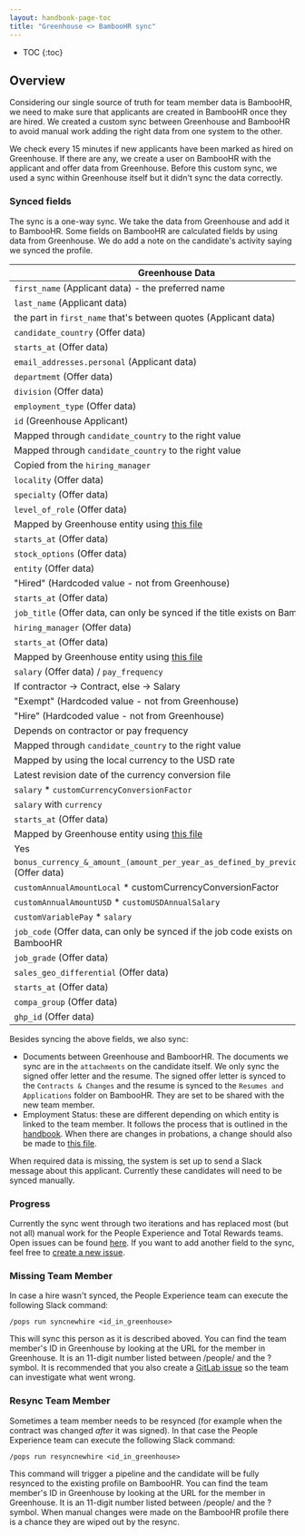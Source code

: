 ```yaml
---
layout: handbook-page-toc
title: "Greenhouse <> BambooHR sync"
---
```


- TOC
{:toc}

## Overview

Considering our single source of truth for team member data is BambooHR, we need to make sure that applicants
are created in BambooHR once they are hired. We created a custom sync between Greenhouse and BambooHR to avoid
manual work adding the right data from one system to the other.

We check every 15 minutes if new applicants have been marked as hired on Greenhouse. If there are
any, we create a user on BambooHR with the applicant and offer data from Greenhouse. Before
this custom sync, we used a sync within Greenhouse itself but it didn't sync the data correctly.


### Synced fields

The sync is a one-way sync. We take the data from Greenhouse and add it to BambooHR. Some fields on BambooHR are calculated fields by using data
from Greenhouse. We do add a note on the candidate's activity saying we synced the profile.

| Greenhouse Data                                                                                                                  | BambooHR Data                        |
| -------------------------------------------------------------------------------------------------------------------------------- | ------------------------------------ |
| `first_name` (Applicant data) - the preferred name                                                                               | `firstName`                          |
| `last_name` (Applicant data)                                                                                                     | `lastName`                           |
| the part in `first_name` that's between quotes (Applicant data)                                                                  | `preferredName`                      |
| `candidate_country` (Offer data)                                                                                                 | `country`                            |
| `starts_at` (Offer data)                                                                                                         | `hireDate`                           |
| `email_addresses.personal` (Applicant data)                                                                                      | `homeEmail`                          |
| `departmemt` (Offer data)                                                                                                        | `department`                         |
| `division` (Offer data)                                                                                                          | `division`                           |
| `employment_type` (Offer data)                                                                                                   | `customFullOrPartTime`               |
| `id` (Greenhouse Applicant)                                                                                                      | `customCandidateID`                  |
| Mapped through `candidate_country` to the right value                                                                            | `customPayFrequency`                 |
| Mapped through `candidate_country` to the right value                                                                            | `customRegion`                       |
| Copied from the `hiring_manager`                                                                                                 | `customCostCenter`                   |
| `locality` (Offer data)                                                                                                          | `customLocality`                     |
| `specialty` (Offer data)                                                                                                         | `customJobTitleSpeciality`           |
| `level_of_role` (Offer data)                                                                                                     | `customRole`                         |
| Mapped by Greenhouse entity using [this file](https://gitlab.com/gitlab-com/www-gitlab-com/-/blob/master/data/entity_mapper.yml) | `customEmployeeCorptoCorp`           |
| `starts_at` (Offer data)                                                                                                         | `customHireDate`                     |
| `stock_options` (Offer data)                                                                                                     | `customShares`                       |
| `entity` (Offer data)                                                                                                            | `customInc/BV`                       |
| "Hired" (Hardcoded value - not from Greenhouse)                                                                                  | `customNotes`                        |
| `starts_at` (Offer data)                                                                                                         | `date`                               |
| `job_title` (Offer data, can only be synced if the title exists on BambooHR)                                                     | `jobTitle`                           |
| `hiring_manager` (Offer data)                                                                                                    | `reportsTo`                          |
| `starts_at` (Offer data)                                                                                                         | `startDate`                          |
| Mapped by Greenhouse entity using [this file](https://gitlab.com/gitlab-com/www-gitlab-com/-/blob/master/data/entity_mapper.yml) | `location`                           |
| `salary` (Offer data) / `pay_frequency`                                                                                          | `rate`                               |
| If contractor -> Contract, else -> Salary                                                                                        | `type`                               |
| "Exempt" (Hardcoded value - not from Greenhouse)                                                                                 | `exempt`                             |
| "Hire" (Hardcoded value - not from Greenhouse)                                                                                   | `reason`                             |
| Depends on contractor or pay frequency                                                                                           | `paidPer`                            |
| Mapped through `candidate_country` to the right value                                                                            | `paySchedule`                        |
| Mapped by using the local currency to the USD rate                                                                               | `customCurrencyConversionFactor`     |
| Latest revision date of the currency conversion file                                                                             | `customConversionEffectiveDate`      |
| `salary` \* `customCurrencyConversionFactor`                                                                                     | `customUSDAnnualSalary`              |
| `salary` with `currency`                                                                                                         | `customLocalAnnualSalary`            |
| `starts_at` (Offer data)                                                                                                         | `customDate`                         |
| Mapped by Greenhouse entity using [this file](https://gitlab.com/gitlab-com/www-gitlab-com/-/blob/master/data/entity_mapper.yml) | `customType`                         |
| Yes                                                                                                                              | `customVariablePay`                  |
| `bonus_currency_&_amount_(amount_per_year_as_defined_by_previous_field)` (Offer data)                                            | `customAnnualAmountLocal`            |
| `customAnnualAmountLocal` \* customCurrencyConversionFactor                                                                      | `customAnnualAmountUSD`              |
| `customAnnualAmountUSD` \* `customUSDAnnualSalary`                                                                               | `customOTEUSD`                       |
| `customVariablePay` \* `salary`                                                                                                  | `customOTELocal`                     |
| `job_code` (Offer data, can only be synced if the job code exists on BambooHR                                                    | `customJobCode`                      |
| `job_grade` (Offer data)                                                                                                         | `customJobGrade`                     |
| `sales_geo_differential` (Offer data)                                                                                            | `customSalesGeoDifferential`         |
| `starts_at` (Offer data)                                                                                                         | `customEffectiveDate`                |
| `compa_group` (Offer data)                                                                                                       | `customExperienceFactor(CompaRatio)` |
| `ghp_id` (Offer data)                                                                                                            | `customNumber`                       |

Besides syncing the above fields, we also sync:

- Documents between Greenhouse and BamboorHR. The documents we sync are in the `attachments` on the
  candidate itself. We only sync the signed offer letter and the resume. The signed offer letter is
  synced to the `Contracts & Changes` and the resume is synced to the `Resumes and Applications`
  folder on BambooHR. They are set to be shared with the new team member.
- Employment Status: these are different depending on which entity is linked to the team member.
  It follows the process that is outlined in the [handbook](/handbook/people-group/general-onboarding/onboarding-processes/#adding-a-new-team-member-to-bamboohr). When there are changes in probations, a
  change should also be made to [this file](https://gitlab.com/gitlab-com/people-group/peopleops-eng/employment-automation/-/blob/master/data/probations.yml).

When required data is missing, the system is set up to send a Slack message about
this applicant. Currently these candidates will need to be synced manually.

### Progress

Currently the sync went through two iterations and has replaced most (but not all) manual work for the People Experience and Total Rewards teams.
Open issues can be found [here](https://gitlab.com/groups/gitlab-com/people-group/peopleops-eng/-/issues?scope=all&utf8=%E2%9C%93&state=opened&label_name[]=f-gh-bhr-sync).
If you want to add another field to the sync, feel free to [create a new issue](https://gitlab.com/gitlab-com/people-group/peopleops-eng/people-operations-engineering/-/issues/new).

### Missing Team Member

In case a hire wasn't synced, the People Experience team can execute the following
Slack command:

```
/pops run syncnewhire <id_in_greenhouse>
```

This will sync this person as it is described aboved. You can find the team member's ID in Greenhouse by looking at the URL for the member in Greenhouse. It is an 11-digit number listed between /people/ and the ? symbol. It is recommended that you
also create a [GitLab issue](https://gitlab.com/gitlab-com/people-group/peopleops-eng/employment-automation/issues/new?issuable_template=bug_with_greenhouse_bamboo_sync) so the team can investigate what went wrong. 

### Resync Team Member

Sometimes a team member needs to be resynced (for example when the contract was changed _after_ it was signed). In that case the People Experience team can
execute the following Slack command:

```
/pops run resyncnewhire <id_in_greenhouse>
```

This command will trigger a pipeline and the candidate will be fully resynced to the existing profile
on BambooHR. You can find the team member's ID in Greenhouse by looking at the URL for the member in Greenhouse. It is an 11-digit number listed between /people/ and the ? symbol. When manual changes were made on the BambooHR profile there is a chance they are wiped out
by the resync.
